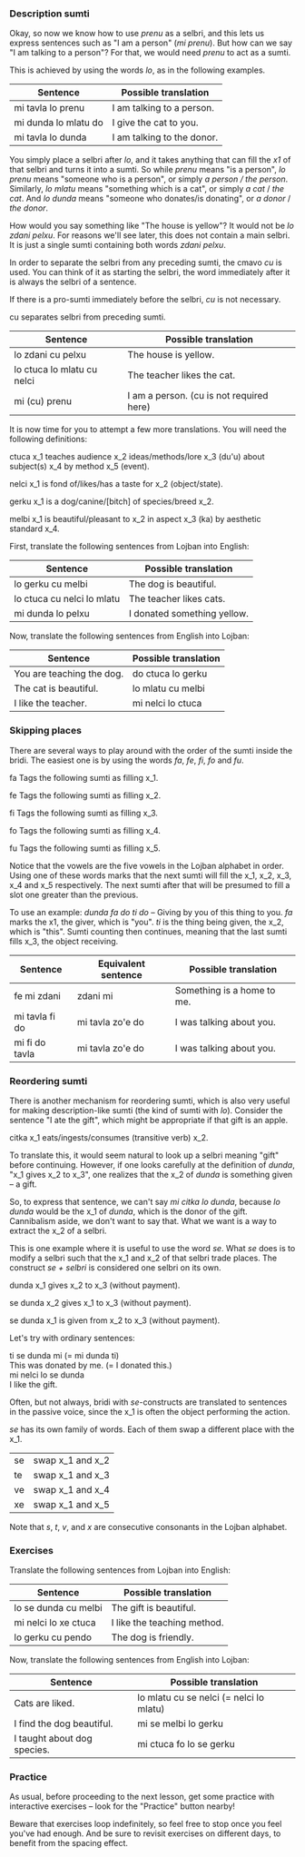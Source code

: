 ### Description sumti

Okay, so now we know how to use _prenu_ as a selbri, and this lets us express sentences such as "I am a person" (_mi prenu_).
But how can we say "I am talking to a person"?
For that, we would need _prenu_ to act as a sumti.

This is achieved by using the words _lo_, as in the following examples.

|Sentence|Possible translation|
|--------|------|
|mi tavla lo prenu|I am talking to a person.|
|mi dunda lo mlatu do|I give the cat to you.|
|mi tavla lo dunda|I am talking to the donor.|

You simply place a selbri after _lo_, and it takes anything that can fill the _x1_ of that selbri and turns it into a sumti.
So while _prenu_ means "is a person", _lo prenu_ means "someone who is a person", or simply _a person / the person_.
Similarly, _lo mlatu_ means "something which is a cat", or simply _a cat_ / _the cat_.
And _lo dunda_ means "someone who donates/is donating", or _a donor_ / _the donor_.

How would you say something like "The house is yellow"? It would not be _lo zdani pelxu_. For reasons we'll see later, this does not contain a main selbri. It is just a single sumti containing both words _zdani pelxu_.

In order to separate the selbri from any preceding sumti, the cmavo _cu_ is used. You can think of it as starting the selbri, the word immediately after it is always the selbri of a sentence.

If there is a pro-sumti immediately before the selbri, _cu_ is not necessary.

<span class="definition-head">cu</span> separates selbri from preceding sumti.

|Sentence|Possible translation|
|--------|------|
|lo zdani cu pelxu|The house is yellow.|
|lo ctuca lo mlatu cu nelci|The teacher likes the cat.|
|mi (cu) prenu|I am a person. (cu is not required here)|

It is now time for you to attempt a few more translations.
You will need the following definitions:

<span class="definition-head">ctuca</span> x_1 teaches audience x_2 ideas/methods/lore x_3 (du'u) about subject(s) x_4 by method x_5 (event).

<span class="definition-head">nelci</span> x_1 is fond of/likes/has a taste for x_2 (object/state).

<span class="definition-head">gerku</span> x_1 is a dog/canine/[bitch] of species/breed x_2.

<span class="definition-head">melbi</span> x_1 is beautiful/pleasant to x_2 in aspect x_3 (ka) by aesthetic standard x_4.

First, translate the following sentences from Lojban into English:

|Sentence|Possible translation|
|--------|-----------|
|lo gerku cu melbi|<span class="spoiler-answer">The dog is beautiful.</span>|
|lo ctuca cu nelci lo mlatu|<span class="spoiler-answer">The teacher likes cats.</span>|
|mi dunda lo pelxu|<span class="spoiler-answer">I donated something yellow.</span>|

Now, translate the following sentences from English into Lojban:

|Sentence|Possible translation|
|--------|-----------|
|You are teaching the dog.|<span class="spoiler-answer">do ctuca lo gerku</span>|
|The cat is beautiful.|<span class="spoiler-answer">lo mlatu cu melbi</span>|
|I like the teacher.|<span class="spoiler-answer">mi nelci lo ctuca</span>|

### Skipping places

There are several ways to play around with the order of the sumti inside the bridi.
The easiest one is by using the words _fa_, _fe_, _fi_, _fo_ and _fu_.

<span class="definition-head">fa</span> Tags the following sumti as filling x_1.

<span class="definition-head">fe</span> Tags the following sumti as filling x_2.

<span class="definition-head">fi</span> Tags the following sumti as filling x_3.

<span class="definition-head">fo</span> Tags the following sumti as filling x_4.

<span class="definition-head">fu</span> Tags the following sumti as filling x_5.

Notice that the vowels are the five vowels in the Lojban alphabet in order.
Using one of these words marks that the next sumti will fill the x_1, x_2, x_3, x_4 and x_5 respectively.
The next sumti after that will be presumed to fill a slot one greater than the previous.

To use an example: _dunda fa do ti do_ &ndash; Giving by you of this thing to you. _fa_ marks the x1, the giver, which is "you". _ti_ is the thing being given, the x_2, which is "this".
Sumti counting then continues, meaning that the last sumti fills x_3, the object receiving.

|Sentence|Equivalent sentence|Possible translation|
|--------|-------------------|-----------|
|fe mi zdani|<span class="spoiler-answer">zdani mi</span>|<span class="spoiler-answer">Something is a home to me.</span>|
|mi tavla fi do|<span class="spoiler-answer">mi tavla zo'e do</span>|<span class="spoiler-answer">I was talking about you.</span>|
|mi fi do tavla|<span class="spoiler-answer">mi tavla zo'e do</span>|<span class="spoiler-answer">I was talking about you.</span>|

### Reordering sumti

There is another mechanism for reordering sumti, which is also very useful for making description-like sumti (the kind of sumti with _lo_).
Consider the sentence "I ate the gift", which might be appropriate if that gift is an apple.

<span class="definition-head">citka</span> x_1 eats/ingests/consumes (transitive verb) x_2.

To translate this, it would seem natural to look up a selbri meaning "gift" before continuing.
However, if one looks carefully at the definition of _dunda_, "x_1 gives x_2 to x_3", one realizes that the x_2 of _dunda_ is something given &ndash; a gift.

So, to express that sentence, we can't say _mi citka lo dunda_, because _lo dunda_ would be the x_1 of _dunda_, which is the donor of the gift.
Cannibalism aside, we don't want to say that.
What we want is a way to extract the x_2 of a selbri.

This is one example where it is useful to use the word _se_.
What _se_ does is to modify a selbri such that the x_1 and x_2 of that selbri trade places.
The construct _se + selbri_ is considered one selbri on its own.

<span class="definition-head">dunda</span> x_1 gives x_2 to x_3 (without payment).

<span class="definition-head">se dunda</span> x_2 gives x_1 to x_3 (without payment).

<span class="definition-head">se dunda</span> x_1 is given from x_2 to x_3 (without payment).

Let's try with ordinary sentences:

<div class="translation-source">
ti se dunda mi (= mi dunda ti)
</div>
<div class="translation-target">
This was donated by me. (= I donated this.)
</div>

<div class="translation-source">
mi nelci lo se dunda
</div>
<div class="translation-target">
I like the gift.
</div>

Often, but not always, bridi with _se_-constructs are translated to sentences in the passive voice, since the x_1 is often the object performing the action.

_se_ has its own family of words.
Each of them swap a different place with the x_1.

|  |                |
|--|----------------|
|se|swap x_1 and x_2|
|te|swap x_1 and x_3|
|ve|swap x_1 and x_4|
|xe|swap x_1 and x_5|

Note that _s_, _t_, _v_, and _x_ are consecutive consonants in the Lojban alphabet.

### Exercises

Translate the following sentences from Lojban into English:

|Sentence|Possible translation|
|--------|-----------|
|lo se dunda cu melbi|<span class="spoiler-answer">The gift is beautiful.</span>|
|mi nelci lo xe ctuca|<span class="spoiler-answer">I like the teaching method.</span>|
|lo gerku cu pendo|<span class="spoiler-answer">The dog is friendly.</span>|

Now, translate the following sentences from English into Lojban:

|Sentence|Possible translation|
|--------|-----------|
|Cats are liked.|<span class="spoiler-answer">lo mlatu cu se nelci (= nelci lo mlatu)</span>|
|I find the dog beautiful.|<span class="spoiler-answer">mi se melbi lo gerku</span>|
|I taught about dog species.|<span class="spoiler-answer">mi ctuca fo lo se gerku</span>|

### Practice

As usual, before proceeding to the next lesson, get some practice with interactive exercises &ndash; look for the "Practice" button nearby!

Beware that exercises loop indefinitely, so feel free to stop once you feel you've had enough.
And be sure to revisit exercises on different days, to benefit from the spacing effect.
